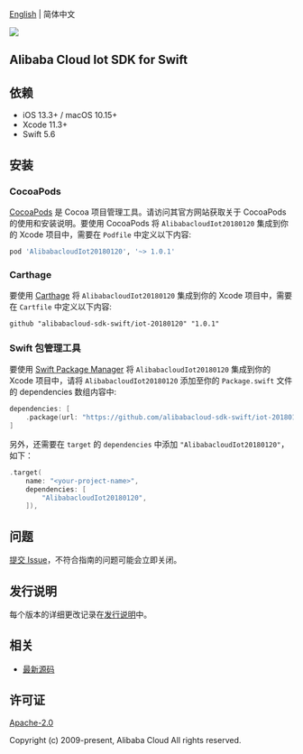 [English](README.md) | 简体中文

![](https://aliyunsdk-pages.alicdn.com/icons/AlibabaCloud.svg)

## Alibaba Cloud Iot SDK for Swift

## 依赖

- iOS 13.3+ / macOS 10.15+
- Xcode 11.3+
- Swift 5.6

## 安装

### CocoaPods

[CocoaPods](https://cocoapods.org) 是 Cocoa 项目管理工具。请访问其官方网站获取关于 CocoaPods 的使用和安装说明。要使用 CocoaPods 将 `AlibabacloudIot20180120` 集成到你的 Xcode 项目中，需要在 `Podfile` 中定义以下内容:

```ruby
pod 'AlibabacloudIot20180120', '~> 1.0.1'
```

### Carthage

要使用 [Carthage](https://github.com/Carthage/Carthage) 将 `AlibabacloudIot20180120` 集成到你的 Xcode 项目中，需要在 `Cartfile` 中定义以下内容:

```ogdl
github "alibabacloud-sdk-swift/iot-20180120" "1.0.1"
```

### Swift 包管理工具

要使用 [Swift Package Manager](https://swift.org/package-manager/) 将 `AlibabacloudIot20180120` 集成到你的 Xcode 项目中，请将 `AlibabacloudIot20180120` 添加至你的 `Package.swift` 文件的 dependencies 数组内容中:

```swift
dependencies: [
    .package(url: "https://github.com/alibabacloud-sdk-swift/iot-20180120.git", from: "1.0.1")
]
```

另外，还需要在 `target` 的 `dependencies` 中添加 `"AlibabacloudIot20180120"`，如下：

```swift
.target(
    name: "<your-project-name>",
    dependencies: [
        "AlibabacloudIot20180120",
    ]),
```

## 问题

[提交 Issue](https://github.com/alibabacloud-sdk-swift/iot-20180120/issues/new)，不符合指南的问题可能会立即关闭。

## 发行说明

每个版本的详细更改记录在[发行说明](./ChangeLog.txt)中。

## 相关

* [最新源码](https://github.com/alibabacloud-sdk-swift/iot-20180120)

## 许可证

[Apache-2.0](http://www.apache.org/licenses/LICENSE-2.0)

Copyright (c) 2009-present, Alibaba Cloud All rights reserved.
